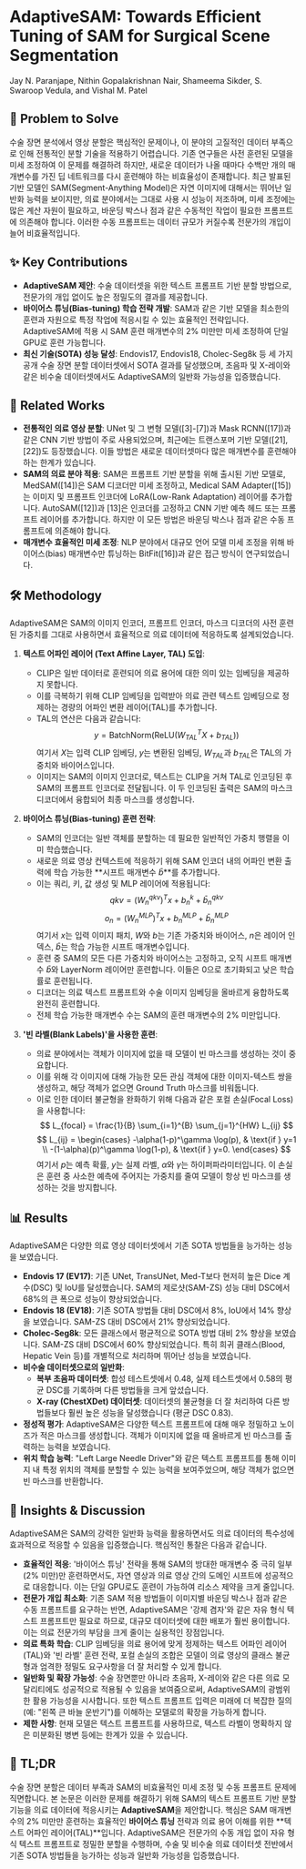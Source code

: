 # AdaptiveSAM: Towards Efficient Tuning of SAM for Surgical Scene Segmentation

Jay N. Paranjape, Nithin Gopalakrishnan Nair, Shameema Sikder, S. Swaroop Vedula, and Vishal M. Patel

## 🧩 Problem to Solve

수술 장면 분석에서 영상 분할은 핵심적인 문제이나, 이 분야의 고질적인 데이터 부족으로 인해 전통적인 분할 기술을 적용하기 어렵습니다. 기존 연구들은 사전 훈련된 모델을 미세 조정하여 이 문제를 해결하려 하지만, 새로운 데이터가 나올 때마다 수백만 개의 매개변수를 가진 딥 네트워크를 다시 훈련해야 하는 비효율성이 존재합니다. 최근 발표된 기반 모델인 SAM(Segment-Anything Model)은 자연 이미지에 대해서는 뛰어난 일반화 능력을 보이지만, 의료 분야에서는 그대로 사용 시 성능이 저조하며, 미세 조정에는 많은 계산 자원이 필요하고, 바운딩 박스나 점과 같은 수동적인 작업이 필요한 프롬프트에 의존해야 합니다. 이러한 수동 프롬프트는 데이터 규모가 커질수록 전문가의 개입이 늘어 비효율적입니다.

## ✨ Key Contributions

- **AdaptiveSAM 제안**: 수술 데이터셋을 위한 텍스트 프롬프트 기반 분할 방법으로, 전문가의 개입 없이도 높은 정밀도의 결과를 제공합니다.
- **바이어스 튜닝(Bias-tuning) 학습 전략 개발**: SAM과 같은 기반 모델을 최소한의 훈련과 자원으로 특정 작업에 적응시킬 수 있는 효율적인 전략입니다. AdaptiveSAM에 적용 시 SAM 훈련 매개변수의 2% 미만만 미세 조정하여 단일 GPU로 훈련 가능합니다.
- **최신 기술(SOTA) 성능 달성**: Endovis17, Endovis18, Cholec-Seg8k 등 세 가지 공개 수술 장면 분할 데이터셋에서 SOTA 결과를 달성했으며, 초음파 및 X-레이와 같은 비수술 데이터셋에서도 AdaptiveSAM의 일반화 가능성을 입증했습니다.

## 📎 Related Works

- **전통적인 의료 영상 분할**: UNet 및 그 변형 모델([3]-[7])과 Mask RCNN([17])과 같은 CNN 기반 방법이 주로 사용되었으며, 최근에는 트랜스포머 기반 모델([21], [22])도 등장했습니다. 이들 방법은 새로운 데이터셋마다 많은 매개변수를 훈련해야 하는 한계가 있습니다.
- **SAM의 의료 분야 적용**: SAM은 프롬프트 기반 분할을 위해 출시된 기반 모델로, MedSAM([14])은 SAM 디코더만 미세 조정하고, Medical SAM Adapter([15])는 이미지 및 프롬프트 인코더에 LoRA(Low-Rank Adaptation) 레이어를 추가합니다. AutoSAM([12])과 [13]은 인코더를 고정하고 CNN 기반 예측 헤드 또는 프롬프트 레이어를 추가합니다. 하지만 이 모든 방법은 바운딩 박스나 점과 같은 수동 프롬프트에 의존해야 합니다.
- **매개변수 효율적인 미세 조정**: NLP 분야에서 대규모 언어 모델 미세 조정을 위해 바이어스(bias) 매개변수만 튜닝하는 BitFit([16])과 같은 접근 방식이 연구되었습니다.

## 🛠️ Methodology

AdaptiveSAM은 SAM의 이미지 인코더, 프롬프트 인코더, 마스크 디코더의 사전 훈련된 가중치를 그대로 사용하면서 효율적으로 의료 데이터에 적응하도록 설계되었습니다.

1. **텍스트 어파인 레이어 (Text Affine Layer, TAL) 도입**:

   - CLIP은 일반 데이터로 훈련되어 의료 용어에 대한 의미 있는 임베딩을 제공하지 못합니다.
   - 이를 극복하기 위해 CLIP 임베딩을 입력받아 의료 관련 텍스트 임베딩으로 정제하는 경량의 어파인 변환 레이어(TAL)를 추가합니다.
   - TAL의 연산은 다음과 같습니다:
     $$
     y = \text{BatchNorm}(\text{ReLU}(W_{TAL}^T X + b_{TAL}))
     $$
     여기서 $X$는 입력 CLIP 임베딩, $y$는 변환된 임베딩, $W_{TAL}$과 $b_{TAL}$은 TAL의 가중치와 바이어스입니다.
   - 이미지는 SAM의 이미지 인코더로, 텍스트는 CLIP을 거쳐 TAL로 인코딩된 후 SAM의 프롬프트 인코더로 전달됩니다. 이 두 인코딩된 출력은 SAM의 마스크 디코더에서 융합되어 최종 마스크를 생성합니다.

2. **바이어스 튜닝(Bias-tuning) 훈련 전략**:

   - SAM의 인코더는 일반 객체를 분할하는 데 필요한 일반적인 가중치 행렬을 이미 학습했습니다.
   - 새로운 의료 영상 컨텍스트에 적응하기 위해 SAM 인코더 내의 어파인 변환 출력에 학습 가능한 **시프트 매개변수 $\bar{b}$**를 추가합니다.
   - 이는 쿼리, 키, 값 생성 및 MLP 레이어에 적용됩니다:
     $$
     qkv = (W_{n}^{qkv})^T x + b_{n}^{k} + \bar{b}_{n}^{qkv}
     $$
     $$
     o_{n} = (W_{n}^{MLP})^T x + b_{n}^{MLP} + \bar{b}_{n}^{MLP}
     $$
     여기서 $x$는 입력 이미지 패치, $W$와 $b$는 기존 가중치와 바이어스, $n$은 레이어 인덱스, $\bar{b}$는 학습 가능한 시프트 매개변수입니다.
   - 훈련 중 SAM의 모든 다른 가중치와 바이어스는 고정하고, 오직 시프트 매개변수 $\bar{b}$와 LayerNorm 레이어만 훈련합니다. 이들은 0으로 초기화되고 낮은 학습률로 훈련됩니다.
   - 디코더는 의료 텍스트 프롬프트와 수술 이미지 임베딩을 올바르게 융합하도록 완전히 훈련합니다.
   - 전체 학습 가능한 매개변수 수는 SAM의 훈련 매개변수의 2% 미만입니다.

3. **'빈 라벨(Blank Labels)'을 사용한 훈련**:
   - 의료 분야에서는 객체가 이미지에 없을 때 모델이 빈 마스크를 생성하는 것이 중요합니다.
   - 이를 위해 각 이미지에 대해 가능한 모든 관심 객체에 대한 이미지-텍스트 쌍을 생성하고, 해당 객체가 없으면 Ground Truth 마스크를 비워둡니다.
   - 이로 인한 데이터 불균형을 완화하기 위해 다음과 같은 포컬 손실(Focal Loss)을 사용합니다:
     $$
     L_{focal} = \frac{1}{B} \sum_{i=1}^{B} \sum_{j=1}^{HW} L_{ij}
     $$
     $$
     L_{ij} = \begin{cases}
     -\alpha(1-p)^\gamma \log(p), & \text{if } y=1 \\
     -(1-\alpha)(p)^\gamma \log(1-p), & \text{if } y=0.
     \end{cases}
     $$
     여기서 $p$는 예측 확률, $y$는 실제 라벨, $\alpha$와 $\gamma$는 하이퍼파라미터입니다. 이 손실은 훈련 중 사소한 예측에 주어지는 가중치를 줄여 모델이 항상 빈 마스크를 생성하는 것을 방지합니다.

## 📊 Results

AdaptiveSAM은 다양한 의료 영상 데이터셋에서 기존 SOTA 방법들을 능가하는 성능을 보였습니다.

- **Endovis 17 (EV17)**: 기존 UNet, TransUNet, Med-T보다 현저히 높은 Dice 계수(DSC) 및 IoU를 달성했습니다. SAM의 제로샷(SAM-ZS) 성능 대비 DSC에서 68%의 큰 폭으로 성능이 향상되었습니다.
- **Endovis 18 (EV18)**: 기존 SOTA 방법들 대비 DSC에서 8%, IoU에서 14% 향상을 보였습니다. SAM-ZS 대비 DSC에서 21% 향상되었습니다.
- **Cholec-Seg8k**: 모든 클래스에서 평균적으로 SOTA 방법 대비 2% 향상을 보였습니다. SAM-ZS 대비 DSC에서 60% 향상되었습니다. 특히 희귀 클래스(Blood, Hepatic Vein 등)를 개별적으로 처리하며 뛰어난 성능을 보였습니다.
- **비수술 데이터셋으로의 일반화**:
  - **복부 초음파 데이터셋**: 합성 테스트셋에서 0.48, 실제 테스트셋에서 0.58의 평균 DSC를 기록하며 다른 방법들을 크게 앞섰습니다.
  - **X-ray (ChestXDet) 데이터셋**: 데이터셋의 불균형을 더 잘 처리하여 다른 방법들보다 훨씬 높은 성능을 달성했습니다 (평균 DSC 0.83).
- **정성적 평가**: AdaptiveSAM은 다양한 텍스트 프롬프트에 대해 매우 정밀하고 노이즈가 적은 마스크를 생성합니다. 객체가 이미지에 없을 때 올바르게 빈 마스크를 출력하는 능력을 보였습니다.
- **위치 학습 능력**: "Left Large Needle Driver"와 같은 텍스트 프롬프트를 통해 이미지 내 특정 위치의 객체를 분할할 수 있는 능력을 보여주었으며, 해당 객체가 없으면 빈 마스크를 반환합니다.

## 🧠 Insights & Discussion

AdaptiveSAM은 SAM의 강력한 일반화 능력을 활용하면서도 의료 데이터의 특수성에 효과적으로 적응할 수 있음을 입증했습니다. 핵심적인 통찰은 다음과 같습니다.

- **효율적인 적응**: '바이어스 튜닝' 전략을 통해 SAM의 방대한 매개변수 중 극히 일부(2% 미만)만 훈련하면서도, 자연 영상과 의료 영상 간의 도메인 시프트에 성공적으로 대응합니다. 이는 단일 GPU로도 훈련이 가능하여 리소스 제약을 크게 줄입니다.
- **전문가 개입 최소화**: 기존 SAM 적용 방법들이 이미지별 바운딩 박스나 점과 같은 수동 프롬프트를 요구하는 반면, AdaptiveSAM은 '강제 겸자'와 같은 자유 형식 텍스트 프롬프트만 필요로 하므로, 대규모 데이터셋에 대한 배포가 훨씬 용이합니다. 이는 의료 전문가의 부담을 크게 줄이는 실용적인 장점입니다.
- **의료 특화 학습**: CLIP 임베딩을 의료 용어에 맞게 정제하는 텍스트 어파인 레이어(TAL)와 '빈 라벨' 훈련 전략, 포컬 손실의 조합은 모델이 의료 영상의 클래스 불균형과 엄격한 정밀도 요구사항을 더 잘 처리할 수 있게 합니다.
- **일반화 및 확장 가능성**: 수술 장면뿐만 아니라 초음파, X-레이와 같은 다른 의료 모달리티에도 성공적으로 적용될 수 있음을 보여줌으로써, AdaptiveSAM의 광범위한 활용 가능성을 시사합니다. 또한 텍스트 프롬프트 입력은 미래에 더 복잡한 질의(예: "왼쪽 큰 바늘 운반기")를 이해하는 모델로의 확장을 가능하게 합니다.
- **제한 사항**: 현재 모델은 텍스트 프롬프트를 사용하므로, 텍스트 라벨이 명확하지 않은 미분화된 병변 등에는 한계가 있을 수 있습니다.

## 📌 TL;DR

수술 장면 분할은 데이터 부족과 SAM의 비효율적인 미세 조정 및 수동 프롬프트 문제에 직면합니다. 본 논문은 이러한 문제를 해결하기 위해 SAM의 텍스트 프롬프트 기반 분할 기능을 의료 데이터에 적응시키는 **AdaptiveSAM**을 제안합니다. 핵심은 SAM 매개변수의 2% 미만만 훈련하는 효율적인 **바이어스 튜닝** 전략과 의료 용어 이해를 위한 **텍스트 어파인 레이어(TAL)**입니다. AdaptiveSAM은 전문가의 수동 개입 없이 자유 형식 텍스트 프롬프트로 정밀한 분할을 수행하며, 수술 및 비수술 의료 데이터셋 전반에서 기존 SOTA 방법들을 능가하는 성능과 일반화 가능성을 입증했습니다.
